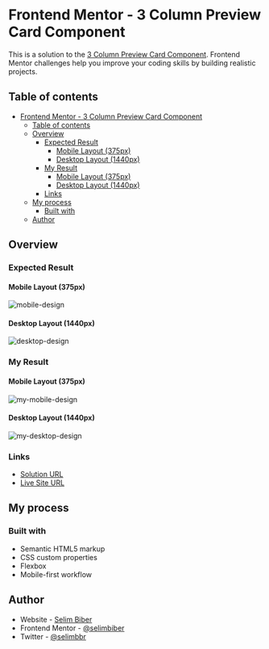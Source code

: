 # Frontend Mentor - 3 Column Preview Card Component

This is a solution to the [3 Column Preview Card Component](https://www.frontendmentor.io/solutions/3-column-preview-card-component-pEpDOoCfzk). Frontend Mentor challenges help you improve your coding skills by building realistic projects. 

## Table of contents

- [Frontend Mentor - 3 Column Preview Card Component](#frontend-mentor---3-column-preview-card-component)
  - [Table of contents](#table-of-contents)
  - [Overview](#overview)
    - [Expected Result](#expected-result)
      - [Mobile Layout (375px)](#mobile-layout-375px)
      - [Desktop Layout (1440px)](#desktop-layout-1440px)
    - [My Result](#my-result)
      - [Mobile Layout (375px)](#mobile-layout-375px-1)
      - [Desktop Layout (1440px)](#desktop-layout-1440px-1)
    - [Links](#links)
  - [My process](#my-process)
    - [Built with](#built-with)
  - [Author](#author)

## Overview

### Expected Result

#### Mobile Layout (375px)

![mobile-design](https://github.com/selimbiber/30Day30Project-HTML5-CSS3-Challenges/assets/117529414/b7426614-7a27-4add-b4aa-76a72821e6c0)

#### Desktop Layout (1440px)

![desktop-design](https://github.com/selimbiber/30Day30Project-HTML5-CSS3-Challenges/assets/117529414/0a459579-68e9-4053-855e-32a1f9180699)

### My Result

#### Mobile Layout (375px)

![my-mobile-design](https://github.com/selimbiber/30Day30Project-HTML5-CSS3-Challenges/assets/117529414/4b1e8c06-c880-4fbc-bf42-a63462652987)

#### Desktop Layout (1440px)

![my-desktop-design](https://github.com/selimbiber/30Day30Project-HTML5-CSS3-Challenges/assets/117529414/2c6cdfe0-fd46-4d13-8a13-48ca154cf1cc)

### Links

- [Solution URL](https://www.frontendmentor.io/solutions/3-column-preview-card-component-pEpDOoCfzk)
- [Live Site URL](https://htmlpreview.github.io/?https://github.com/selimbiber/30Day30Project-HTML5-CSS3-Challenges/blob/main/Day29-3-column-preview-card-component/index.html)

## My process

### Built with

- Semantic HTML5 markup
- CSS custom properties
- Flexbox
- Mobile-first workflow

## Author

- Website - [Selim Biber](https://www.selimbiber.dev)
- Frontend Mentor - [@selimbiber](https://www.frontendmentor.io/profile/selimbiber)
- Twitter - [@selimbbr](https://www.twitter.com/selimbbr)

